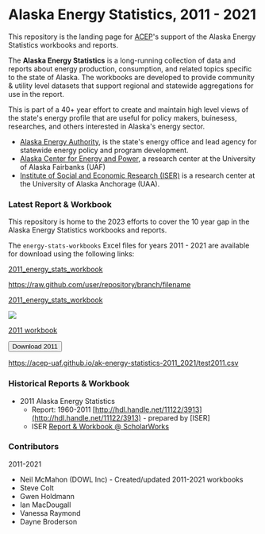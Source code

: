 # Alaska Energy Statistics, 2011 - 2021

This repository is the landing page for [ACEP](https://uaf.edu/acep)'s support of the Alaska Energy Statistics workbooks and reports. 

The **Alaska Energy Statistics** is a long-running collection of data and reports about  energy production, consumption, and related topics specific to the state of Alaska.  The workbooks are developed to provide community & utility level datasets that support regional and statewide aggregations for use in the report.

This is part of a 40+ year effort to create and maintain high level views of the state's energy profile that are useful for policy makers, buinesess, researches, and others interested in Alaska's energy sector.  

- [Alaska Energy Authority](https://www.akenergyauthority.org/), is the state's energy office and lead agency for statewide energy policy and program development.
- [Alaska Center for Energy and Power](https://uaf.edu/acep), a research center at the University of Alaska Fairbanks (UAF)
- [Institute of Social and Economic Research (ISER)](https://iseralaska.org/) is a research center at the University of Alaska Anchorage (UAA).

### Latest Report & Workbook

This repository is home to the 2023 efforts to cover the 10 year gap in the Alaska Energy Statistics workbooks and reports. 

The `energy-stats-workbooks` Excel files for years 2011 - 2021 are available for download using the following links: 


[2011_energy_stats_workbook](https://github.com/downloads/acep-uaf/ak-energy-statistics-2011_2021/test2011.csv)

https://raw.github.com/user/repository/branch/filename 


[2011_energy_stats_workbook](https://acep-uaf.github.io/ak-energy-statistics-2011_2021/test2011.csv) 


<a href="/test2011.csv" download="2011"><img src="/test2011.csv" /></a>

<a href="./test2011.csv" download="./test2011.csv">2011 workbook</a>



<button onclick="window.open('/test2011.csv')">Download 2011</button>


https://acep-uaf.github.io/ak-energy-statistics-2011_2021/test2011.csv


### Historical Reports & Workbook

- 2011 Alaska Energy Statistics 
  - Report: 1960-2011 [http://hdl.handle.net/11122/3913](http://hdl.handle.net/11122/3913) - prepared by [ISER]
  - ISER [Report & Workbook @ ScholarWorks](https://scholarworks.alaska.edu/handle/11122/3852)


### Contributors

2011-2021
- Neil McMahon (DOWL Inc) - Created/updated 2011-2021 workbooks
- Steve Colt 
- Gwen Holdmann 
- Ian MacDougall 
- Vanessa Raymond 
- Dayne Broderson 
